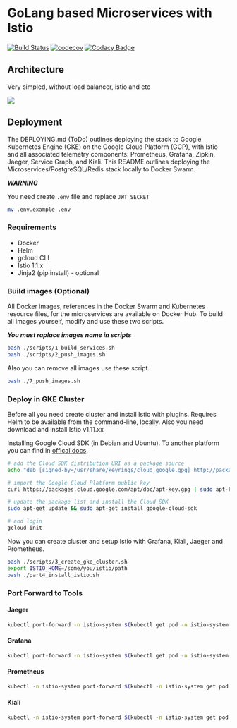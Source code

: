 # GoLang based Microservices with Istio

[![Build Status](https://travis-ci.org/deissh/api.micro.svg?branch=next)](https://travis-ci.org/deissh/api.micro)
[![codecov](https://codecov.io/gh/deissh/api.micro/branch/next/graph/badge.svg)](https://codecov.io/gh/deissh/api.micro)
[![Codacy Badge](https://api.codacy.com/project/badge/Grade/067a92d715bf4e3a8eca6d517566e984)](https://www.codacy.com/app/Deissh/api.micro?utm_source=github.com&amp;utm_medium=referral&amp;utm_content=deissh/api.micro&amp;utm_campaign=Badge_Grade)

## Architecture

Very simpled, without load balancer, istio and etc

![](https://i.imgur.com/YaMIVvW.png)

## Deployment

The DEPLOYING.md (ToDo) outlines deploying the stack to Google Kubernetes Engine (GKE)
on the Google Cloud Platform (GCP), with Istio and all associated telemetry
components: Prometheus, Grafana, Zipkin, Jaeger, Service Graph, and Kiali.
This README outlines deploying the Microservices/PostgreSQL/Redis stack locally to Docker Swarm.

***WARNING***

You need create `.env` file and replace `JWT_SECRET`
```bash
mv .env.example .env
```

### Requirements

- Docker
- Helm
- gcloud CLI
- Istio 1.1.x
- Jinja2 (pip install) - optional

### Build images (Optional)

All Docker images, references in the Docker Swarm and Kubernetes resource files,
for the microservices are available on Docker Hub. To build all images yourself,
modify and use these two scripts.

***You must raplace images name in scripts***

```bash
bash ./scripts/1_build_services.sh
bash ./scripts/2_push_images.sh
```

Also you can remove all images use these script.

```bash
bash ./7_push_images.sh
```

### Deploy in GKE Cluster

Before all you need create cluster and install Istio with plugins. Requires Helm to be available from the command-line, locally. Also you need download and install Istio v1.11.xx

Installing Google Cloud SDK (in Debian and Ubuntu). To another platform you can find in [offical docs](https://cloud.google.com/sdk/docs/quickstarts).

```bash
# add the Cloud SDK distribution URI as a package source
echo "deb [signed-by=/usr/share/keyrings/cloud.google.gpg] http://packages.cloud.google.com/apt cloud-sdk main" | sudo tee -a /etc/apt/sources.list.d/google-cloud-sdk.list

# import the Google Cloud Platform public key
curl https://packages.cloud.google.com/apt/doc/apt-key.gpg | sudo apt-key --keyring /usr/share/keyrings/cloud.google.gpg add -

# update the package list and install the Cloud SDK
sudo apt-get update && sudo apt-get install google-cloud-sdk

# and login
gcloud init
```

Now you can create cluster and setup Istio with Grafana, Kiali, Jaeger and Prometheus.

```bash
bash ./scripts/3_create_gke_cluster.sh
export ISTIO_HOME=/some/you/istio/path
bash ./part4_install_istio.sh
```

### Port Forward to Tools

#### Jaeger
```bash
kubectl port-forward -n istio-system $(kubectl get pod -n istio-system -l app=jaeger -o jsonpath='{.items[0].metadata.name}') 16686:16686
```

#### Grafana
```bash
kubectl port-forward -n istio-system $(kubectl get pod -n istio-system -l app=grafana -o jsonpath='{.items[0].metadata.name}') 3000:3000
```

#### Prometheus
```bash
kubectl -n istio-system port-forward $(kubectl -n istio-system get pod -l app=prometheus -o jsonpath='{.items[0].metadata.name}') 9090:9090
```

#### Kiali
```bash
kubectl -n istio-system port-forward $(kubectl -n istio-system get pod -l app=kiali -o jsonpath='{.items[0].metadata.name}') 20001:20001
```
